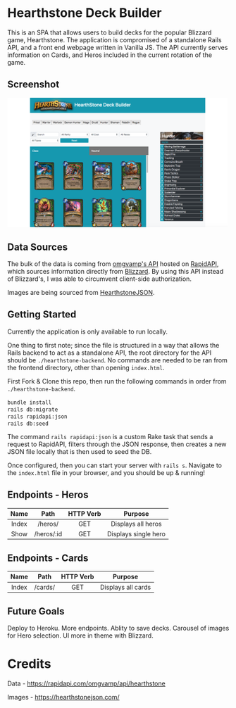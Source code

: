 # Hearthstone Deck Builder

This is an SPA that allows users to build decks for the popular Blizzard game, Hearthstone. The application is compromised of a standalone Rails API, and a front end webpage written in Vanilla JS. The API currently serves information on Cards, and Heros included in the current rotation of the game.

## Screenshot

<img src="https://raw.githubusercontent.com/SenseiCain/hearthstone-deck-builder/master/screenshot.png" width=500>

## Data Sources

The bulk of the data is coming from [omgvamp's API](https://rapidapi.com/omgvamp/api/hearthstone) hosted on [RapidAPI](https://rapidapi.com/), which sources information directly from [Blizzard](https://develop.battle.net/documentation/hearthstone/game-data-apis). By using this API instead of Blizzard's, I was able to circumvent client-side authorization.

Images are being sourced from [HearthstoneJSON](https://hearthstonejson.com/).

## Getting Started

Currently the application is only available to run locally.

One thing to first note; since the file is structured in a way that allows the Rails backend to act as a standalone API, the root directory for the API should be `./hearthstone-backend`. No commands are needed to be ran from the frontend directory, other than opening `index.html`.

First Fork & Clone this repo, then run the following commands in order from `./hearthstone-backend`.
```
bundle install
rails db:migrate
rails rapidapi:json
rails db:seed
```
The command `rails rapidapi:json` is a custom Rake task that sends a request to RapidAPI, filters through the JSON response, then creates a new JSON file locally that is then used to seed the DB.

Once configured, then you can start your server with `rails s`. Navigate to the `index.html` file in your browser, and you should be up & running!

## Endpoints - Heros

|   Name    |           Path            | HTTP Verb |                     Purpose                     |
| :-------: | :-----------------------: | :-------: | :---------------------------------------------: |
|   Index   |        /heros/            |    GET    |               Displays all heros                |
|   Show    |        /heros/:id         |    GET    |              Displays single hero               |

## Endpoints - Cards

|   Name    |           Path            | HTTP Verb |                     Purpose                     |
| :-------: | :-----------------------: | :-------: | :---------------------------------------------: |
|   Index   |        /cards/            |    GET    |               Displays all cards                |

## Future Goals

Deploy to Heroku.
More endpoints.
Ablity to save decks.
Carousel of images for Hero selection.
UI more in theme with Blizzard.

# Credits

Data - https://rapidapi.com/omgvamp/api/hearthstone

Images - https://hearthstonejson.com/
